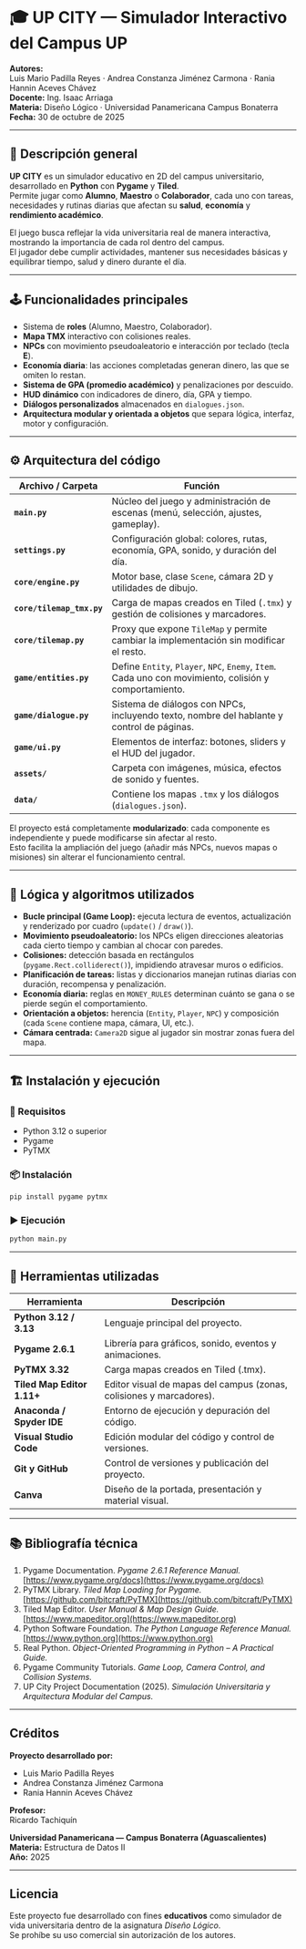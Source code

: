 # 🎓 UP CITY — Simulador Interactivo del Campus UP

**Autores:**  
Luis Mario Padilla Reyes · Andrea Constanza Jiménez Carmona · Rania Hannin Aceves Chávez  
**Docente:** Ing. Isaac Arriaga  
**Materia:** Diseño Lógico · Universidad Panamericana Campus Bonaterra  
**Fecha:** 30 de octubre de 2025  

---

## 🧩 Descripción general

**UP CITY** es un simulador educativo en 2D del campus universitario, desarrollado en **Python** con **Pygame** y **Tiled**.  
Permite jugar como **Alumno**, **Maestro** o **Colaborador**, cada uno con tareas, necesidades y rutinas diarias que afectan su **salud**, **economía** y **rendimiento académico**.

El juego busca reflejar la vida universitaria real de manera interactiva, mostrando la importancia de cada rol dentro del campus.  
El jugador debe cumplir actividades, mantener sus necesidades básicas y equilibrar tiempo, salud y dinero durante el día.

---

## 🕹️ Funcionalidades principales

- Sistema de **roles** (Alumno, Maestro, Colaborador).  
- **Mapa TMX** interactivo con colisiones reales.  
- **NPCs** con movimiento pseudoaleatorio e interacción por teclado (tecla **E**).  
- **Economía diaria**: las acciones completadas generan dinero, las que se omiten lo restan.  
- **Sistema de GPA (promedio académico)** y penalizaciones por descuido.  
- **HUD dinámico** con indicadores de dinero, día, GPA y tiempo.  
- **Diálogos personalizados** almacenados en `dialogues.json`.  
- **Arquitectura modular y orientada a objetos** que separa lógica, interfaz, motor y configuración.  

---

## ⚙️ Arquitectura del código

| Archivo / Carpeta | Función |
|--------------------|---------|
| **`main.py`** | Núcleo del juego y administración de escenas (menú, selección, ajustes, gameplay). |
| **`settings.py`** | Configuración global: colores, rutas, economía, GPA, sonido, y duración del día. |
| **`core/engine.py`** | Motor base, clase `Scene`, cámara 2D y utilidades de dibujo. |
| **`core/tilemap_tmx.py`** | Carga de mapas creados en Tiled (`.tmx`) y gestión de colisiones y marcadores. |
| **`core/tilemap.py`** | Proxy que expone `TileMap` y permite cambiar la implementación sin modificar el resto. |
| **`game/entities.py`** | Define `Entity`, `Player`, `NPC`, `Enemy`, `Item`. Cada uno con movimiento, colisión y comportamiento. |
| **`game/dialogue.py`** | Sistema de diálogos con NPCs, incluyendo texto, nombre del hablante y control de páginas. |
| **`game/ui.py`** | Elementos de interfaz: botones, sliders y el HUD del jugador. |
| **`assets/`** | Carpeta con imágenes, música, efectos de sonido y fuentes. |
| **`data/`** | Contiene los mapas `.tmx` y los diálogos (`dialogues.json`). |

El proyecto está completamente **modularizado**: cada componente es independiente y puede modificarse sin afectar al resto.  
Esto facilita la ampliación del juego (añadir más NPCs, nuevos mapas o misiones) sin alterar el funcionamiento central.

---

## 🧠 Lógica y algoritmos utilizados

- **Bucle principal (Game Loop):** ejecuta lectura de eventos, actualización y renderizado por cuadro (`update()` / `draw()`).  
- **Movimiento pseudoaleatorio:** los NPCs eligen direcciones aleatorias cada cierto tiempo y cambian al chocar con paredes.  
- **Colisiones:** detección basada en rectángulos (`pygame.Rect.colliderect()`), impidiendo atravesar muros o edificios.  
- **Planificación de tareas:** listas y diccionarios manejan rutinas diarias con duración, recompensa y penalización.  
- **Economía diaria:** reglas en `MONEY_RULES` determinan cuánto se gana o se pierde según el comportamiento.  
- **Orientación a objetos:** herencia (`Entity`, `Player`, `NPC`) y composición (cada `Scene` contiene mapa, cámara, UI, etc.).  
- **Cámara centrada:** `Camera2D` sigue al jugador sin mostrar zonas fuera del mapa.  

---

## 🏗️ Instalación y ejecución

### 🔧 Requisitos
- Python 3.12 o superior  
- Pygame  
- PyTMX  

### 📦 Instalación
```bash
pip install pygame pytmx
```

### ▶️ Ejecución
```bash
python main.py
```

---

## 🧰 Herramientas utilizadas

| Herramienta | Descripción |
|--------------|-------------|
| **Python 3.12 / 3.13** | Lenguaje principal del proyecto. |
| **Pygame 2.6.1** | Librería para gráficos, sonido, eventos y animaciones. |
| **PyTMX 3.32** | Carga mapas creados en Tiled (.tmx). |
| **Tiled Map Editor 1.11+** | Editor visual de mapas del campus (zonas, colisiones y marcadores). |
| **Anaconda / Spyder IDE** | Entorno de ejecución y depuración del código. |
| **Visual Studio Code** | Edición modular del código y control de versiones. |
| **Git y GitHub** | Control de versiones y publicación del proyecto. |
| **Canva** | Diseño de la portada, presentación y material visual. |

---

## 📚 Bibliografía técnica

1. Pygame Documentation. *Pygame 2.6.1 Reference Manual.*  
   [https://www.pygame.org/docs](https://www.pygame.org/docs)  
2. PyTMX Library. *Tiled Map Loading for Pygame.*  
   [https://github.com/bitcraft/PyTMX](https://github.com/bitcraft/PyTMX)  
3. Tiled Map Editor. *User Manual & Map Design Guide.*  
   [https://www.mapeditor.org](https://www.mapeditor.org)  
4. Python Software Foundation. *The Python Language Reference Manual.*  
   [https://www.python.org](https://www.python.org)  
5. Real Python. *Object-Oriented Programming in Python – A Practical Guide.*  
6. Pygame Community Tutorials. *Game Loop, Camera Control, and Collision Systems.*  
7. UP City Project Documentation (2025). *Simulación Universitaria y Arquitectura Modular del Campus.*

---

## Créditos

**Proyecto desarrollado por:**  
- Luis Mario Padilla Reyes  
- Andrea Constanza Jiménez Carmona  
- Rania Hannin Aceves Chávez  

**Profesor:**  
Ricardo Tachiquín

**Universidad Panamericana — Campus Bonaterra (Aguascalientes)**  
**Materia:** Estructura de Datos II  
**Año:** 2025  

---

## Licencia

Este proyecto fue desarrollado con fines **educativos** como simulador de vida universitaria dentro de la asignatura *Diseño Lógico*.  
Se prohíbe su uso comercial sin autorización de los autores.
